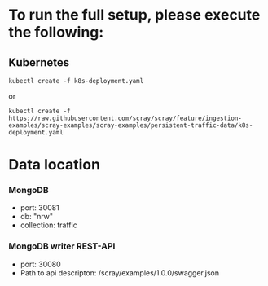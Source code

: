 # To run the full setup, please execute the following:

## Kubernetes
```
kubectl create -f k8s-deployment.yaml
```
or

```
kubectl create -f https://raw.githubusercontent.com/scray/scray/feature/ingestion-examples/scray-examples/scray-examples/persistent-traffic-data/k8s-deployment.yaml
```

# Data location

### MongoDB
 * port: 30081 
 * db: "nrw"
 * collection: traffic
 
### MongoDB writer REST-API
 * port: 30080
 * Path to api descripton: /scray/examples/1.0.0/swagger.json